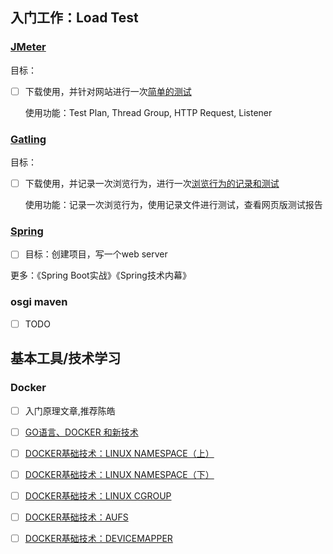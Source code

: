 ## 入门工作：Load Test

### [JMeter](https://jmeter.apache.org/download_jmeter.cgi)

目标：

- [ ]  下载使用，并针对网站进行一次[简单的测试](https://howtodoinjava.com/library/jmeter-beginners-tutorial/)

   使用功能：Test Plan, Thread Group, HTTP Request, Listener

### [Gatling](https://gatling.io/)

目标：

- [ ] 下载使用，并记录一次浏览行为，进行一次[浏览行为的记录和测试](https://gatling.io/docs/current/quickstart#quickstart)

   使用功能：记录一次浏览行为，使用记录文件进行测试，查看网页版测试报告


### [Spring](https://spring.io/)

- [ ] 目标：创建项目，写一个web server    

更多：《Spring Boot实战》《Spring技术内幕》  

### osgi maven

- [ ] TODO  

## 基本工具/技术学习

### Docker

- [ ] 入门原理文章,推荐陈皓  
- [ ] [GO语言、DOCKER 和新技术](https://coolshell.cn/articles/18190.html)  
- [ ] [DOCKER基础技术：LINUX NAMESPACE（上）](https://coolshell.cn/articles/17010.html)  
- [ ] [DOCKER基础技术：LINUX NAMESPACE（下）](https://coolshell.cn/articles/17029.html)  
- [ ] [DOCKER基础技术：LINUX CGROUP](https://coolshell.cn/articles/17049.html)  
- [ ] [DOCKER基础技术：AUFS](https://coolshell.cn/articles/17061.html)  
- [ ] [DOCKER基础技术：DEVICEMAPPER](https://coolshell.cn/articles/17200.html)

